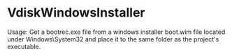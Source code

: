 # VdiskWindowsInstaller
Usage: 
Get a bootrec.exe file from a windows installer boot.wim file located under Windows\System32 and place it to the same folder as the project's executable.
